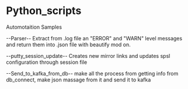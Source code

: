 # Python_scripts

Automotaition Samples

--Parser--
Extract from .log file an "ERROR" and "WARN" level messages and return them into .json file with beautify mod on.

--putty_session_update--
Creates new mirror links and updates spsl configuration through session file

--Send_to_kafka_from_db--
make all the process from getting info from db_connect, make json massage from it and send it to kafka
